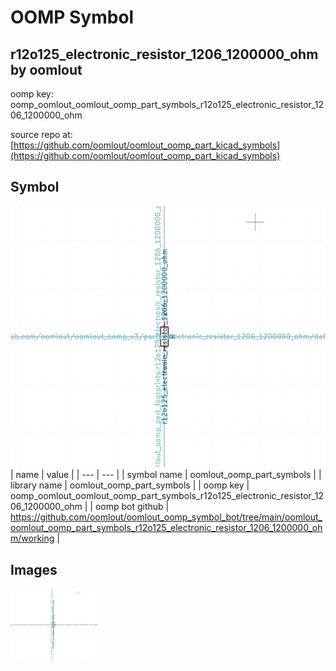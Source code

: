 # OOMP Symbol  
## r12o125_electronic_resistor_1206_1200000_ohm  by oomlout  
  
oomp key: oomp_oomlout_oomlout_oomp_part_symbols_r12o125_electronic_resistor_1206_1200000_ohm  
  
source repo at: [https://github.com/oomlout/oomlout_oomp_part_kicad_symbols](https://github.com/oomlout/oomlout_oomp_part_kicad_symbols)  
## Symbol  
  
[![working.png](working_600.png)](working.png)  
| name | value | 
| --- | --- | 
| symbol name | oomlout_oomp_part_symbols | 
| library name | oomlout_oomp_part_symbols | 
| oomp key | oomp_oomlout_oomlout_oomp_part_symbols_r12o125_electronic_resistor_1206_1200000_ohm | 
| oomp bot github | https://github.com/oomlout/oomlout_oomp_symbol_bot/tree/main/oomlout_oomlout_oomp_part_symbols_r12o125_electronic_resistor_1206_1200000_ohm/working | 
## Images  
  
[![working.png](working_140.png)](working.png)  
